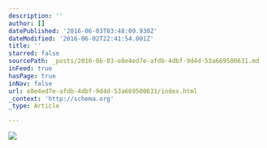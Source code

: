 ```yaml
---
description: ''
author: []
datePublished: '2016-06-03T03:48:09.930Z'
dateModified: '2016-06-02T22:41:54.001Z'
title: ''
starred: false
sourcePath: _posts/2016-06-03-e8e4ed7e-afdb-4dbf-9d4d-53a669500631.md
inFeed: true
hasPage: true
inNav: false
url: e8e4ed7e-afdb-4dbf-9d4d-53a669500631/index.html
_context: 'http://schema.org'
_type: Article

---
```

![](https://the-grid-user-content.s3-us-west-2.amazonaws.com/a09cd878-2e8a-459b-8fd1-7dc15ce5773a.jpg)